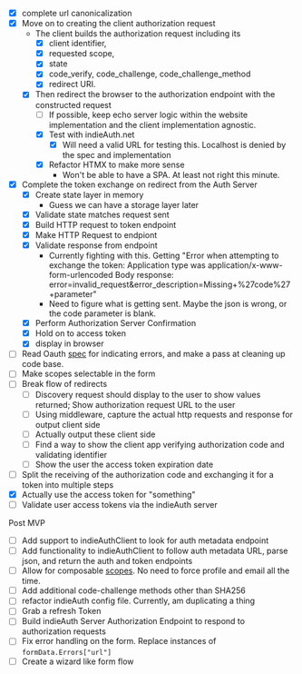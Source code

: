 - [x] complete url canonicalization
- [x] Move on to creating the client authorization request
  - The client builds the authorization request including its 
    - [x] client identifier, 
    - [x] requested scope, 
    - [x] state
    - [x] code_verify, code_challenge, code_challenge_method
    - [x] redirect URI.
  - [x] Then redirect the browser to the authorization endpoint with the constructed request
    - [ ] If possible, keep echo server logic within the website implementation and the client implementation agnostic.
    - [x] Test with indieAuth.net
      - [x] Will need a valid URL for testing this. Localhost is denied by the spec and implementation 
    - [x] Refactor HTMX to make more sense 
      - Won't be able to have a SPA. At least not right this minute.
- [x] Complete the token exchange on redirect from the Auth Server
  - [x] Create state layer in memory
    - Guess we can have a storage layer later
  - [x] Validate state matches request sent
  - [x] Build HTTP request to token endpoint
  - [x] Make HTTP Request to endpiont
  - [x] Validate response from endpoint
    - Currently fighting with this. Getting "Error when attempting to exchange the token: Application type was application/x-www-form-urlencoded Body response: error=invalid_request&error_description=Missing+%27code%27+parameter"
    - Need to figure what is getting sent. Maybe the json is wrong, or the code parameter is blank.
  - [x] Perform Authorization Server Confirmation
  - [x] Hold on to access token
  - [x] display in browser
- [ ] Read Oauth [spec](https://datatracker.ietf.org/doc/html/rfc6749#section-4.1.2.1) for indicating errors, and make a pass at cleaning up code base.
- [ ] Make scopes selectable in the form
- [ ] Break flow of redirects
  - [ ] Discovery request should display to the user to show values returned; Show authorization request URL to the user
  - [ ] Using middleware, capture the actual http requests and response for output client side
  - [ ] Actually output these client side
  - [ ] Find a way to show the client app verifying authorization code and validating identifier
  - [ ] Show the user the access token expiration date
- [ ] Split the receiving of the authorization code and exchanging it for a token into multiple steps
- [x] Actually use the access token for "something"
- [ ] Validate user access tokens via the indieAuth server

Post MVP
- [ ] Add support to indieAuthClient to look for auth metadata endpoint
- [ ] Add functionality to indieAuthClient to follow auth metadata URL, parse json, and return the auth and token endpoints
- [ ] Allow for composable [scopes](https://indieauth.spec.indieweb.org/#profile-information-li-1). No need to force profile and email all the time.
- [ ] Add additional code-challenge methods other than SHA256
- [ ] refactor indieAuth config file. Currently, am duplicating a thing
- [ ] Grab a refresh Token
- [ ] Build indieAuth Server Authorization Endpoint to respond to authorization requests
- [ ] Fix error handling on the form. Replace instances of `formData.Errors["url"]`
- [ ] Create a wizard like form flow
